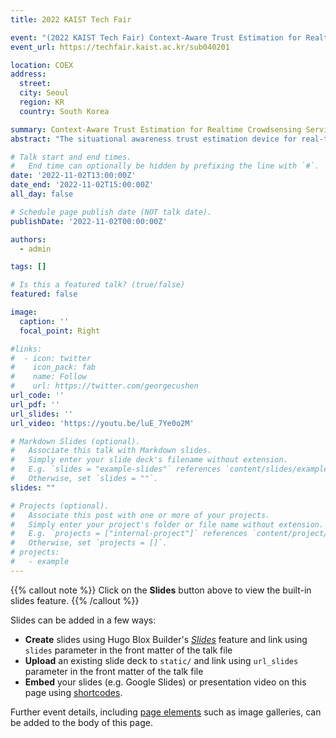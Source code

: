 ```yaml
---
title: 2022 KAIST Tech Fair

event: "(2022 KAIST Tech Fair) Context-Aware Trust Estimation for Realtime Crowdsensing Services in Vehicular Edge Networks"
event_url: https://techfair.kaist.ac.kr/sub040201

location: COEX
address:
  street: 
  city: Seoul
  region: KR
  country: South Korea

summary: Context-Aware Trust Estimation for Realtime Crowdsensing Services in Vehicular Edge Networks
abstract: "The situational awareness trust estimation device for real-time crowd-sensing services in a vehicular edge network according to an embodiment of the present invention may include: a trust estimator that estimates the trust value of a vehicle entering the coverage area based on historical data stored in the historical database and the I-sharing similarity list; and a video data processor that stores the trust value estimated by the trust estimator, identifies a trusted vehicle based on the stored trust value when a service request is made by the service requesting vehicle, sends a video data request message to the identified vehicle, and generates a bird's-eye view based on the received video data to provide to the service requesting vehicle."

# Talk start and end times.
#   End time can optionally be hidden by prefixing the line with `#`.
date: '2022-11-02T13:00:00Z'
date_end: '2022-11-02T15:00:00Z'
all_day: false

# Schedule page publish date (NOT talk date).
publishDate: '2022-11-02T00:00:00Z'

authors:
  - admin

tags: []

# Is this a featured talk? (true/false)
featured: false

image:
  caption: ''
  focal_point: Right

#links:
#  - icon: twitter
#    icon_pack: fab
#    name: Follow
#    url: https://twitter.com/georgecushen
url_code: ''
url_pdf: ''
url_slides: ''
url_video: 'https://youtu.be/luE_7Ye0o2M'

# Markdown Slides (optional).
#   Associate this talk with Markdown slides.
#   Simply enter your slide deck's filename without extension.
#   E.g. `slides = "example-slides"` references `content/slides/example-slides.md`.
#   Otherwise, set `slides = ""`.
slides: ""

# Projects (optional).
#   Associate this post with one or more of your projects.
#   Simply enter your project's folder or file name without extension.
#   E.g. `projects = ["internal-project"]` references `content/project/deep-learning/index.md`.
#   Otherwise, set `projects = []`.
# projects:
#   - example
---
```


{{% callout note %}}
Click on the **Slides** button above to view the built-in slides feature.
{{% /callout %}}

Slides can be added in a few ways:

- **Create** slides using Hugo Blox Builder's [_Slides_](https://docs.hugoblox.com/reference/content-types/) feature and link using `slides` parameter in the front matter of the talk file
- **Upload** an existing slide deck to `static/` and link using `url_slides` parameter in the front matter of the talk file
- **Embed** your slides (e.g. Google Slides) or presentation video on this page using [shortcodes](https://docs.hugoblox.com/reference/markdown/).

Further event details, including [page elements](https://docs.hugoblox.com/reference/markdown/) such as image galleries, can be added to the body of this page.
